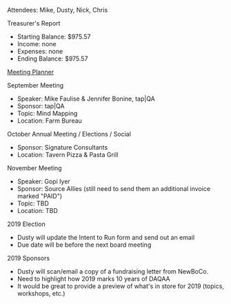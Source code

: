Attendees: Mike, Dusty, Nick, Chris

Treasurer's Report
- Starting Balance: $975.57
- Income: none
- Expenses: none
- Ending Balance: $975.57

[Meeting Planner](https://docs.google.com/spreadsheets/d/1qY6O5bR5MWBwRZ-iIOG0dUWdoj8bld_chOMgfkDfrik/edit?usp=sharing)

September Meeting
- Speaker: Mike Faulise & Jennifer Bonine, tap|QA
- Sponsor: tap|QA
- Topic: Mind Mapping
- Location: Farm Bureau

October Annual Meeting / Elections / Social
- Sponsor: Signature Consultants
- Location: Tavern Pizza & Pasta Grill

November Meeting
- Speaker: Gopi Iyer
- Sponsor: Source Allies (still need to send them an additional invoice marked "PAID")
- Topic: TBD
- Location: TBD

2019 Election
- Dusty will update the Intent to Run form and send out an email
- Due date will be before the next board meeting

2019 Sponsors
- Dusty will scan/email a copy of a fundraising letter from NewBoCo.
- Need to highlight how 2019 marks 10 years of DAQAA
- It would be great to provide a preview of what's in store for 2019 (topics, workshops, etc.)
